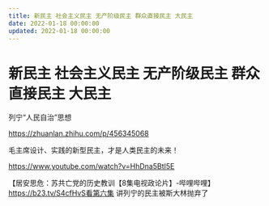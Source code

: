```yaml
---
title: 新民主 社会主义民主 无产阶级民主 群众直接民主 大民主
date: 2022-01-18 00:00:00
updated: 2022-01-18 00:00:00
---
```


# 新民主 社会主义民主 无产阶级民主 群众直接民主 大民主

列宁“人民自治”思想

https://zhuanlan.zhihu.com/p/456345068

毛主席设计、实践的新型民主，才是人类民主的未来！

https://www.youtube.com/watch?v=HhDna5BtI5E

【居安思危：苏共亡党的历史教训【8集电视政论片】-哔哩哔哩】 https://b23.tv/S4cfHvS看第六集 讲列宁的民主被斯大林抛弃了


